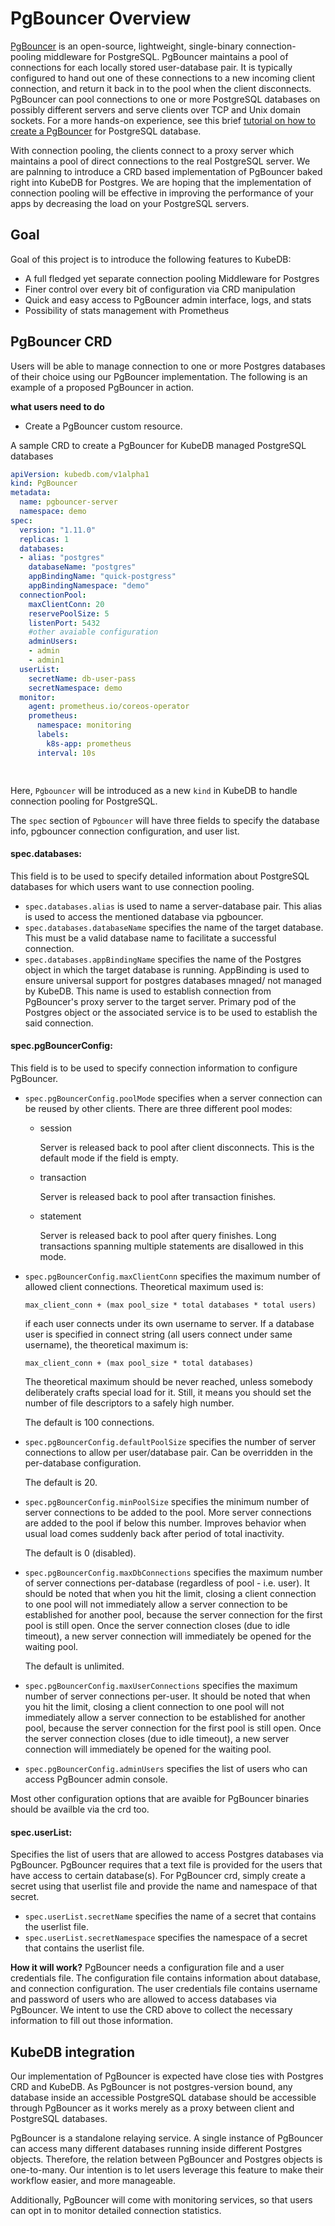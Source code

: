 # PgBouncer Overview

[PgBouncer](https://pgbouncer.github.io/) is an open-source, lightweight, single-binary connection-pooling middleware for PostgreSQL. PgBouncer maintains a pool of connections for each locally stored user-database pair. It is typically configured to hand out one of these connections to a new incoming client connection, and return it back in to the pool when the client disconnects. PgBouncer can pool connections to one or more PostgreSQL databases on possibly different servers and serve clients over TCP and Unix domain sockets. For a more hands-on experience, see this brief [tutorial on how to create a PgBouncer](https://pgdash.io/blog/pgbouncer-connection-pool.html) for PostgreSQL database.

With connection pooling, the clients connect to a proxy server which maintains a pool of direct connections to the real PostgreSQL server. We are palnning to introduce a CRD based implementation of PgBouncer baked right into KubeDB for Postgres. We are hoping that the implementation of connection pooling will be effective in improving the performance of your apps by decreasing the load on your PostgreSQL servers.

## Goal

 Goal of this project is to introduce the following features to KubeDB:

- A full fledged yet separate connection pooling Middleware for Postgres
- Finer control over every bit of configuration via CRD manipulation
- Quick and easy access to PgBouncer admin interface, logs, and stats
- Possibility of stats management with Prometheus

## PgBouncer CRD

Users will be able to manage connection to one or more Postgres databases of their choice using our PgBouncer implementation. The following is an example of a proposed PgBouncer in action.

**what users need to do**

- Create a PgBouncer custom resource.

A sample CRD to create a PgBouncer for KubeDB managed PostgreSQL databases 

```yaml
apiVersion: kubedb.com/v1alpha1
kind: PgBouncer
metadata:
  name: pgbouncer-server
  namespace: demo
spec:
  version: "1.11.0"
  replicas: 1
  databases:
  - alias: "postgres"
    databaseName: "postgres"
    appBindingName: "quick-postgress"
    appBindingNamespace: "demo"
  connectionPool:
    maxClientConn: 20
    reservePoolSize: 5
    listenPort: 5432
    #other avaiable configuration
    adminUsers:
    - admin
    - admin1
  userList:
    secretName: db-user-pass
    secretNamespace: demo
  monitor:
    agent: prometheus.io/coreos-operator
    prometheus:
      namespace: monitoring
      labels:
        k8s-app: prometheus
      interval: 10s

   
```

Here, `Pgbouncer` will be introduced as a new `kind` in KubeDB to handle connection pooling for PostgreSQL. 

The `spec` section of `Pgbouncer` will have three fields to specify the database info, pgbouncer connection configuration, and user list. 

#### spec.databases:

This field is to be used to specify detailed information about PostgreSQL databases for which users want to use connection pooling.

- `spec.databases.alias` is used to name a server-database pair. This alias is used to access the mentioned database  via pgbouncer. 
- `spec.databases.databaseName` specifies the name of the target database. This must be a valid database name to facilitate a successful connection. 
- `spec.databases.appBindingName` specifies the name of the Postgres object in which the target database is running. AppBinding is used to ensure universal support for postgres databases mnaged/ not managed by KubeDB. This name is used to establish connection from PgBouncer's proxy server to the target server. Primary pod of the Postgres object or the associated service is to be used to establish the said connection. 

#### spec.pgBouncerConfig:

This field is to be used to specify connection information to configure PgBouncer.

- `spec.pgBouncerConfig.poolMode` specifies when a server connection can be reused by other clients. There are three different pool modes:

  - session

    Server is released back to pool after client disconnects. This is the default mode if the field is empty.

  - transaction

    Server is released back to pool after transaction finishes.

  - statement

    Server is released back to pool after query finishes. Long transactions spanning multiple statements are disallowed in this mode.

- `spec.pgBouncerConfig.maxClientConn` specifies the maximum number of allowed client connections. Theoretical maximum used is:

  ```
  max_client_conn + (max pool_size * total databases * total users)
  ```

  if each user connects under its own username to server. If a database user is specified in connect string (all users connect under same username), the theoretical maximum is:

  ```
  max_client_conn + (max pool_size * total databases)
  ```

  The theoretical maximum should be never reached, unless somebody deliberately crafts special load for it. Still, it means you should set the number of file descriptors to a safely high number.

  The default is 100 connections.

- `spec.pgBouncerConfig.defaultPoolSize` specifies the number of server connections to allow per user/database pair. Can be overridden in the per-database configuration.

  The default is 20.

- `spec.pgBouncerConfig.minPoolSize` specifies the minimum number of server connections to be added to the pool. More server connections are added to the pool if below this number. Improves behavior when usual load comes suddenly back after period of total inactivity.

  The default is 0 (disabled).

- `spec.pgBouncerConfig.maxDbConnections` specifies the maximum number of server connections per-database (regardless of pool - i.e. user). It should be noted that when you hit the limit, closing a client connection to one pool will not immediately allow a server connection to be established for another pool, because the server connection for the first pool is still open. Once the server connection closes (due to idle timeout), a new server connection will immediately be opened for the waiting pool.

  The default is unlimited.

- `spec.pgBouncerConfig.maxUserConnections` specifies the maximum number of server connections per-user. It should be noted that when you hit the limit, closing a client connection to one pool will not immediately allow a server connection to be established for another pool, because the server connection for the first pool is still open. Once the server connection closes (due to idle timeout), a new server connection will immediately be opened for the waiting pool.

- `spec.pgBouncerConfig.adminUsers` specifies the list of users who can access PgBouncer admin console.
 
 Most other configuration options that are avaible for PgBouncer binaries should be availble via the crd too.
#### spec.userList:

Specifies the list of users that are allowed to access Postgres databases via PgBouncer. PgBouncer requires that a text file is provided for the users that have access to certain database(s). For PgBouncer crd, simply create a secret using that userlist file and provide the name and namespace of that secret.

- `spec.userList.secretName` specifies the name of a secret that contains the userlist file.
- `spec.userList.secretNamespace` specifies the namespace of a secret that contains the userlist file.

**How it will work?**
PgBouncer needs a configuration file and a user credentials file. The configuration file contains information about database, and connection configuration. The user credentials file contains username and password of users who are allowed to access databases via PgBouncer.
We intent to use the CRD above to collect the necessary information to fill out those information. 

## KubeDB integration

Our implementation of PgBouncer is expected have close ties with Postgres CRD and KubeDB. As PgBouncer is not postgres-version bound, any database inside an accessible PostgreSQL database should be accessible through PgBouncer as it works merely as a proxy between client and PostgreSQL databases. 

PgBouncer is a standalone relaying service. A single instance of PgBouncer can access many different databases running inside different Postgres objects. Therefore, the relation between PgBouncer and Postgres objects is one-to-many. Our intention is to let users leverage this feature to make their workflow easier, and more manageable. 

Additionally, PgBouncer will come with monitoring services, so that users can opt in to monitor detailed connection statistics.
